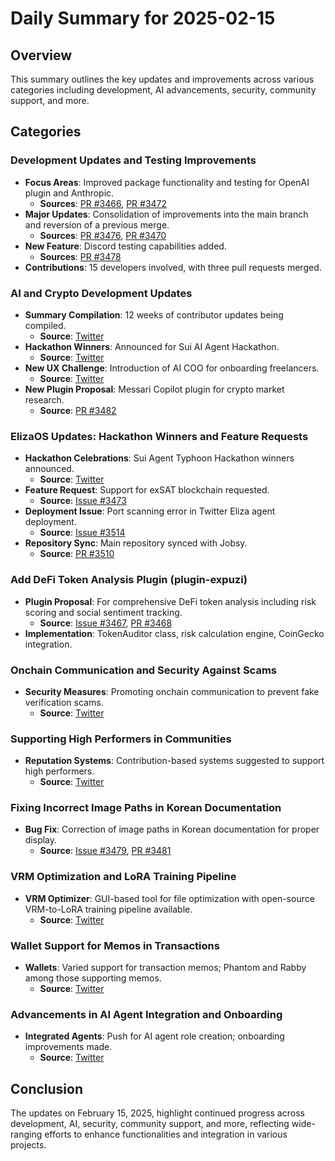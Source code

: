 # Daily Summary for 2025-02-15

## Overview

This summary outlines the key updates and improvements across various categories including development, AI advancements, security, community support, and more.

## Categories

### Development Updates and Testing Improvements

- **Focus Areas**: Improved package functionality and testing for OpenAI plugin and Anthropic.
  - **Sources**: [PR #3466](https://github.com/elizaOS/eliza/pull/3466), [PR #3472](https://github.com/elizaOS/eliza/pull/3472)
- **Major Updates**: Consolidation of improvements into the main branch and reversion of a previous merge.
  - **Sources**: [PR #3476](https://github.com/elizaOS/eliza/pull/3476), [PR #3470](https://github.com/elizaOS/eliza/pull/3470)
- **New Feature**: Discord testing capabilities added.
  - **Sources**: [PR #3478](https://github.com/elizaOS/eliza/pull/3478)
- **Contributions**: 15 developers involved, with three pull requests merged.

### AI and Crypto Development Updates

- **Summary Compilation**: 12 weeks of contributor updates being compiled.
  - **Source**: [Twitter](https://twitter.com/ai16zdao/status/1890593383908839877)
- **Hackathon Winners**: Announced for Sui AI Agent Hackathon.
  - **Source**: [Twitter](https://twitter.com/elizaOS/status/1890579381199770022)
- **New UX Challenge**: Introduction of AI COO for onboarding freelancers.
  - **Source**: [Twitter](https://twitter.com/shawmakesmagic/status/1890699433420943864)
- **New Plugin Proposal**: Messari Copilot plugin for crypto market research.
  - **Source**: [PR #3482](https://github.com/elizaOS/eliza/pull/3482)

### ElizaOS Updates: Hackathon Winners and Feature Requests

- **Hackathon Celebrations**: Sui Agent Typhoon Hackathon winners announced.
  - **Source**: [Twitter](https://twitter.com/elizaOS/status/1890578885525316022)
- **Feature Request**: Support for exSAT blockchain requested.
  - **Source**: [Issue #3473](https://github.com/elizaOS/eliza/issues/3473)
- **Deployment Issue**: Port scanning error in Twitter Eliza agent deployment.
  - **Source**: [Issue #3514](https://github.com/elizaOS/eliza/issues/3514)
- **Repository Sync**: Main repository synced with Jobsy.
  - **Source**: [PR #3510](https://github.com/elizaOS/eliza/pull/3510)

### Add DeFi Token Analysis Plugin (plugin-expuzi)

- **Plugin Proposal**: For comprehensive DeFi token analysis including risk scoring and social sentiment tracking.
  - **Source**: [Issue #3467](https://github.com/elizaOS/eliza/issues/3467), [PR #3468](https://github.com/elizaOS/eliza/pull/3468)
- **Implementation**: TokenAuditor class, risk calculation engine, CoinGecko integration.

### Onchain Communication and Security Against Scams

- **Security Measures**: Promoting onchain communication to prevent fake verification scams.
  - **Source**: [Twitter](https://twitter.com/dankvr/status/1890843125372891279)

### Supporting High Performers in Communities

- **Reputation Systems**: Contribution-based systems suggested to support high performers.
  - **Source**: [Twitter](https://twitter.com/dankvr/status/1890609982875259000)

### Fixing Incorrect Image Paths in Korean Documentation

- **Bug Fix**: Correction of image paths in Korean documentation for proper display.
  - **Source**: [Issue #3479](https://github.com/elizaOS/eliza/issues/3479), [PR #3481](https://github.com/elizaOS/eliza/pull/3481)

### VRM Optimization and LoRA Training Pipeline

- **VRM Optimizer**: GUI-based tool for file optimization with open-source VRM-to-LoRA training pipeline available.
  - **Source**: [Twitter](https://twitter.com/dankvr/status/1890878378778984601)

### Wallet Support for Memos in Transactions

- **Wallets**: Varied support for transaction memos; Phantom and Rabby among those supporting memos.
  - **Source**: [Twitter](https://twitter.com/dankvr/status/1890848135896846780)

### Advancements in AI Agent Integration and Onboarding

- **Integrated Agents**: Push for AI agent role creation; onboarding improvements made.
  - **Source**: [Twitter](https://twitter.com/0xwitchy/status/1890784252792652024)

## Conclusion

The updates on February 15, 2025, highlight continued progress across development, AI, security, community support, and more, reflecting wide-ranging efforts to enhance functionalities and integration in various projects.
